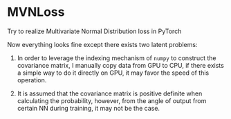 # MVNLoss
Try to realize Multivariate Normal Distribution loss in PyTorch

Now everything looks fine except there exists two latent problems:

1. In order to leverage the indexing mechanism of `numpy` to construct the covariance matrix, I manually copy data from GPU to CPU, 
if there exists a simple way to do it directly on GPU, it may favor the speed of this operation.

2. It is assumed that the covariance matrix is positive definite when calculating the probability, 
however, from the angle of output from certain NN during training, it may not be the case. 

